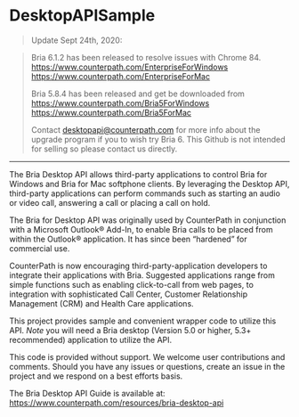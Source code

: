 # DesktopAPISample


> Update Sept 24th, 2020:

> Bria 6.1.2 has been released to resolve issues with Chrome 84.
> https://www.counterpath.com/EnterpriseForWindows 
> https://www.counterpath.com/EnterpriseForMac
>
> Bria 5.8.4 has been released and get be downloaded from 
> https://www.counterpath.com/Bria5ForWindows 
> https://www.counterpath.com/Bria5ForMac
>
> Contact desktopapi@counterpath.com for more info about the upgrade program if you to wish try Bria 6. This Github is not intended for selling so please contact us directly.

---
The Bria Desktop API allows third-party applications to control Bria for Windows and Bria for Mac softphone clients. By leveraging the Desktop API, third-party applications can perform commands such as starting an audio or video call, answering a call or placing a call on hold.

The Bria for Desktop API was originally used by CounterPath in conjunction with a Microsoft Outlook® Add-In, to enable Bria calls to be placed from within the Outlook® application. It has since been “hardened” for commercial use.

CounterPath is now encouraging third-party-application developers to integrate their applications with Bria. Suggested applications range from simple functions such as enabling click-to-call from web pages, to integration with sophisticated Call Center, Customer Relationship Management (CRM) and Health Care applications.

This project provides sample and convenient wrapper code to utilize this API. *Note* you will need a Bria desktop (Version 5.0 or higher, 5.3+ recommended) application to utilize the API.

This code is provided without support.  We welcome user contributions and comments.  Should you have any issues or questions, create an issue in the project and we respond on a best efforts basis.    

The Bria Desktop API Guide is available at:
https://www.counterpath.com/resources/bria-desktop-api 
